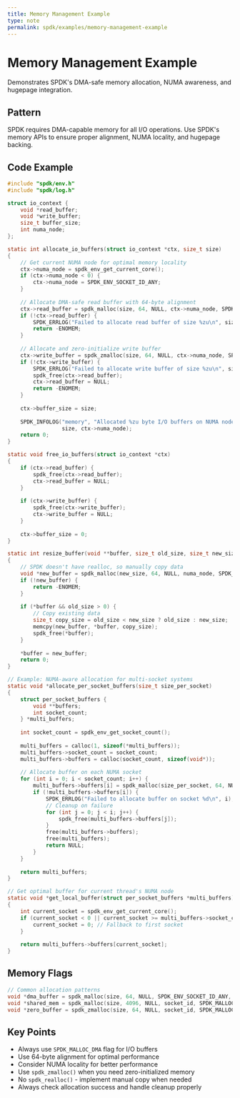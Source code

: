 ```yaml
---
title: Memory Management Example
type: note
permalink: spdk/examples/memory-management-example
---
```


# Memory Management Example

Demonstrates SPDK's DMA-safe memory allocation, NUMA awareness, and hugepage integration.

## Pattern
SPDK requires DMA-capable memory for all I/O operations. Use SPDK's memory APIs to ensure proper alignment, NUMA locality, and hugepage backing.

## Code Example

```c
#include "spdk/env.h"
#include "spdk/log.h"

struct io_context {
    void *read_buffer;
    void *write_buffer;
    size_t buffer_size;
    int numa_node;
};

static int allocate_io_buffers(struct io_context *ctx, size_t size)
{
    // Get current NUMA node for optimal memory locality
    ctx->numa_node = spdk_env_get_current_core();
    if (ctx->numa_node < 0) {
        ctx->numa_node = SPDK_ENV_SOCKET_ID_ANY;
    }
    
    // Allocate DMA-safe read buffer with 64-byte alignment
    ctx->read_buffer = spdk_malloc(size, 64, NULL, ctx->numa_node, SPDK_MALLOC_DMA);
    if (!ctx->read_buffer) {
        SPDK_ERRLOG("Failed to allocate read buffer of size %zu\n", size);
        return -ENOMEM;
    }
    
    // Allocate and zero-initialize write buffer
    ctx->write_buffer = spdk_zmalloc(size, 64, NULL, ctx->numa_node, SPDK_MALLOC_DMA);
    if (!ctx->write_buffer) {
        SPDK_ERRLOG("Failed to allocate write buffer of size %zu\n", size);
        spdk_free(ctx->read_buffer);
        ctx->read_buffer = NULL;
        return -ENOMEM;
    }
    
    ctx->buffer_size = size;
    
    SPDK_INFOLOG("memory", "Allocated %zu byte I/O buffers on NUMA node %d\n", 
                 size, ctx->numa_node);
    return 0;
}

static void free_io_buffers(struct io_context *ctx)
{
    if (ctx->read_buffer) {
        spdk_free(ctx->read_buffer);
        ctx->read_buffer = NULL;
    }
    
    if (ctx->write_buffer) {
        spdk_free(ctx->write_buffer);
        ctx->write_buffer = NULL;
    }
    
    ctx->buffer_size = 0;
}

static int resize_buffer(void **buffer, size_t old_size, size_t new_size, int numa_node)
{
    // SPDK doesn't have realloc, so manually copy data
    void *new_buffer = spdk_malloc(new_size, 64, NULL, numa_node, SPDK_MALLOC_DMA);
    if (!new_buffer) {
        return -ENOMEM;
    }
    
    if (*buffer && old_size > 0) {
        // Copy existing data
        size_t copy_size = old_size < new_size ? old_size : new_size;
        memcpy(new_buffer, *buffer, copy_size);
        spdk_free(*buffer);
    }
    
    *buffer = new_buffer;
    return 0;
}

// Example: NUMA-aware allocation for multi-socket systems
static void *allocate_per_socket_buffers(size_t size_per_socket)
{
    struct per_socket_buffers {
        void **buffers;
        int socket_count;
    } *multi_buffers;
    
    int socket_count = spdk_env_get_socket_count();
    
    multi_buffers = calloc(1, sizeof(*multi_buffers));
    multi_buffers->socket_count = socket_count;
    multi_buffers->buffers = calloc(socket_count, sizeof(void*));
    
    // Allocate buffer on each NUMA socket
    for (int i = 0; i < socket_count; i++) {
        multi_buffers->buffers[i] = spdk_malloc(size_per_socket, 64, NULL, i, SPDK_MALLOC_DMA);
        if (!multi_buffers->buffers[i]) {
            SPDK_ERRLOG("Failed to allocate buffer on socket %d\n", i);
            // Cleanup on failure
            for (int j = 0; j < i; j++) {
                spdk_free(multi_buffers->buffers[j]);
            }
            free(multi_buffers->buffers);
            free(multi_buffers);
            return NULL;
        }
    }
    
    return multi_buffers;
}

// Get optimal buffer for current thread's NUMA node
static void *get_local_buffer(struct per_socket_buffers *multi_buffers)
{
    int current_socket = spdk_env_get_current_core();
    if (current_socket < 0 || current_socket >= multi_buffers->socket_count) {
        current_socket = 0; // Fallback to first socket
    }
    
    return multi_buffers->buffers[current_socket];
}
```

## Memory Flags

```c
// Common allocation patterns
void *dma_buffer = spdk_malloc(size, 64, NULL, SPDK_ENV_SOCKET_ID_ANY, SPDK_MALLOC_DMA);
void *shared_mem = spdk_malloc(size, 4096, NULL, socket_id, SPDK_MALLOC_DMA | SPDK_MALLOC_SHARE);
void *zero_buffer = spdk_zmalloc(size, 64, NULL, socket_id, SPDK_MALLOC_DMA);
```

## Key Points
- Always use `SPDK_MALLOC_DMA` flag for I/O buffers
- Use 64-byte alignment for optimal performance
- Consider NUMA locality for better performance
- Use `spdk_zmalloc()` when you need zero-initialized memory
- No `spdk_realloc()` - implement manual copy when needed
- Always check allocation success and handle cleanup properly